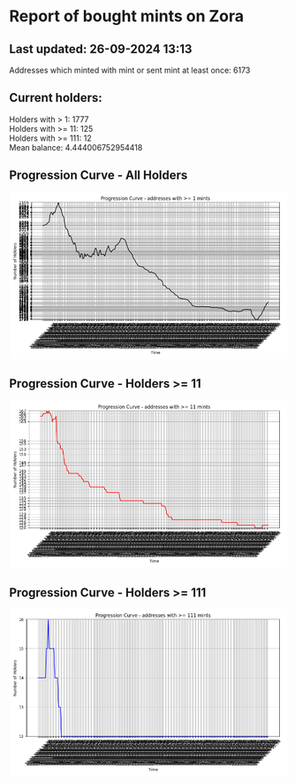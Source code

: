 # Report of bought mints on Zora
## Last updated: 26-09-2024 13:13
Addresses which minted with mint or sent mint at least once: 6173

## Current holders:
Holders with > 1: 1777  
Holders with >= 11: 125  
Holders with >= 111: 12  
Mean balance: 4.444006752954418  

## Progression Curve - All Holders
![addresses with >= 1 mint](progression_curve_all.png)
## Progression Curve - Holders >= 11
![addresses with >= 11 mints](progression_curve_gt_11.png)
## Progression Curve - Holders >= 111
![addresses with >= 111 mints](progression_curve_gt_111.png)
